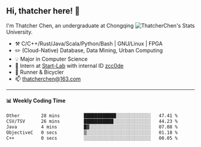 ## Hi, thatcher here! :wave:

<img align="right" src="https://github-readme-stats.vercel.app/api?username=thatcherchen&title_color=333&text_color=777" alt="ThatcherChen's Stats" >

I'm Thatcher Chen, an undergraduate at Chongqing University.

- :hammer_and_pick:  C/C++/Rust/Java/Scala/Python/Bash | GNU/Linux | FPGA
- :pencil2:  (Cloud-Native) Database, Data Mining, Urban Computing
- :bulb:   Major in Computer Science
- :telescope:  Intern at [Start-Lab](https://github.com/Spatio-Temporal-Lab) with internal ID [zcc0de](https://github.com/zcc0de)
- :seedling:  Runner & Bicycler
- :mailbox: thatcherchen@163.com

---

#### :bar_chart: Weekly Coding Time

<!--START_SECTION:waka-->

```txt
Other        28 mins         ████████████░░░░░░░░░░░░░   47.41 %
CSV/TSV      26 mins         ███████████░░░░░░░░░░░░░░   44.23 %
Java         4 mins          █▓░░░░░░░░░░░░░░░░░░░░░░░   07.08 %
ObjectiveC   0 secs          ▒░░░░░░░░░░░░░░░░░░░░░░░░   01.18 %
C++          0 secs          ░░░░░░░░░░░░░░░░░░░░░░░░░   00.05 %
```

<!--END_SECTION:waka-->
